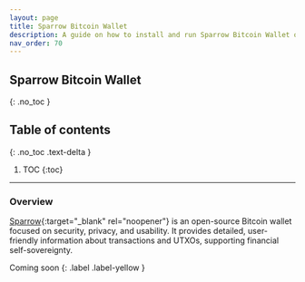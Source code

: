 ```yaml
---
layout: page
title: Sparrow Bitcoin Wallet
description: A guide on how to install and run Sparrow Bitcoin Wallet on Tails
nav_order: 70
---
```


## Sparrow Bitcoin Wallet
{: .no_toc }

## Table of contents
{: .no_toc .text-delta }

1. TOC
{:toc}


---
### Overview

[Sparrow](https://www.sparrowwallet.com/){:target="_blank" rel="noopener"} is an open-source Bitcoin wallet focused on security, privacy, and usability. It provides detailed, user-friendly information about transactions and UTXOs, supporting financial self-sovereignty. 


Coming soon
{: .label .label-yellow }